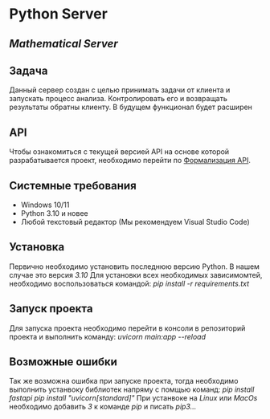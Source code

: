 # Python Server
## _Mathematical Server_

## Задача
Данный сервер создан с целью принимать задачи от клиента и запускать процесс анализа. Контролировать его и возвращать результаты обратны клиенту.
В будущем функционал будет расширен

## API
Чтобы ознакомиться с текущей версией API на основе которой разрабатывается проект, необходимо перейти по [Формализация API](https://docs.google.com/document/d/16H4hBA4kUtjGOg0otnWg5-KFDb8lJPlFyrPuu39Wrk4/edit?usp=sharing).

## Системные требования
 - Windows 10/11
 - Python 3.10 и новее
 - Любой текстовый редактор (Мы рекомендуем Visual Studio Code)

## Установка
Первично необходимо установить последнюю версию Python.
В нашем случае это версия _3.10_
Для установки всех необходимых зависимомтей, необходимо воспользоваться командой:
_pip install -r requirements.txt_

## Запуск проекта
Для запуска проекта необходимо перейти в консоли в репозиторий проекта и выполнить команду:
_uvicorn main:app --reload_

## Возможные ошибки
Так же возможна ошибка при запуске проекта, тогда необходимо выполнить устанвоку библиотек напряму с помщью команд:
_pip install fastapi_
_pip install "uvicorn[standard]"_
При устанвоке на _Linux_ или _MacOs_ необходимо добавить _3_ к команде _pip_ и писать _pip3..._